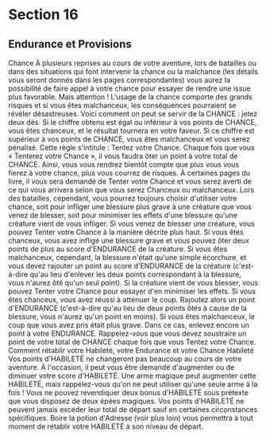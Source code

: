 # Section 16

## Endurance et Provisions

Chance
À plusieurs reprises au cours de votre aventure, lors de batailles ou dans des situations qui font intervenir la chance ou la malchance (les détails vous seront donnés dans les pages correspondantes) vous aurez la possibilité de faire appel à votre chance pour essayer de rendre une issue plus favorable. Mais attention ! L'usage de la chance comporte des grands risques et si vous êtes malchanceux, les conséquences pourraient se révéler désastreuses.
Voici comment on peut se servir de la CHANCE : jetez deux dés. Si le chiffre obtenu est égal ou inférieur à vos points de CHANCE, vous êtes chanceux, et le résultat tournera en votre faveur. Si ce chiffre est supérieur à vos points de CHANCE, vous êtes malchanceux et vous serez pénalisé.
Cette règle s'intitule : Tentez votre Chance. Chaque fois que vous « Tenterez votre Chance », il vous faudra ôter un point à votre total de CHANCE. Ainsi, vous vous rendrez bientôt compte que plus vous vous fierez à votre chance, plus vous courrez de risques. À certaines pages du livre, il vous sera demandé de Tenter votre Chance et vous serez averti de ce qui vous arrivera selon que vous serez Chanceux ou malchanceux. Lors des batailles, cependant, vous pourrez toujours choisir d'utiliser votre chance, soit pour infliger une blessure plus grave à une créature que vous venez de blesser, soit pour minimiser les effets d'une blessure qu'une créature vient de vous infliger.
Si vous venez de blesser une créature, vous pouvez Tenter votre Chance à la manière décrite plus haut. Si vous êtes chanceux, vous avez infligé une blessure grave et vous pouvez ôter deux points de plus au score d'ENDURANCE de la créature. Si vous êtes malchanceux, cependant, la blessure n'était qu'une simple écorchure, et vous devez rajouter un point au score d'ENDURANCE de la créature (c'est-à-dire qu'au lieu d'enlever les deux points correspondant à la blessure, vous n'aurez ôté qu'un seul point).
Si la créature vient de vous blesser, vous pouvez Tenter votre Chance pour essayer d'en minimiser les effets. Si vous êtes chanceux, vous avez réussi à atténuer le coup. Rajoutez alors un point d'ENDURANCE (c'est-à-dire qu'au lieu de deux points ôtés à cause de la blessure, vous n'aurez qu'un point en moins). Si vous êtes malchanceux, le coup que vous avez pris était plus grave. Dans ce cas, enlevez encore un point à votre ENDURANCE.
Rappelez-vous que vous devez soustraire un point de votre total de CHANCE chaque fois que vous Tentez votre Chance.
Comment rétablir votre Habileté, votre Endurance et votre Chance
Habileté
Vos points d'HABILETÉ ne changeront pas beaucoup au cours de votre aventure. À l'occasion, il peut vous être demandé d'augmenter ou de diminuer votre score d'HABILETÉ. Une arme magique peut augmenter cette HABILETÉ, mais rappelez-vous qu'on ne peut utiliser qu'une seule arme à la fois ! Vous ne pouvez revendiquer deux bonus d'HABILETÉ sous prétexte que vous disposez de deux épées magiques. Vos points d'HABILETÉ ne peuvent jamais excéder leur total de départ sauf en certaines circonstances spécifiques. Boire la potion d'Adresse (voir plus loin) vous permettra à tout moment de rétablir votre HABILETÉ à son niveau de départ.